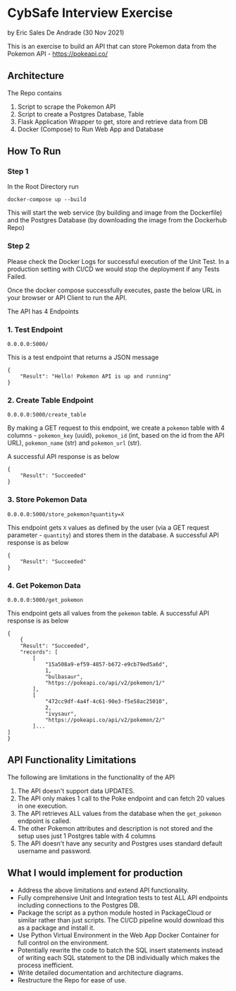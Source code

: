 # CybSafe Interview Exercise
by Eric Sales De Andrade (30 Nov 2021)

This is an exercise to build an API that can store Pokemon data 
from the Pokemon API - https://pokeapi.co/

## Architecture
The Repo contains
1. Script to scrape the Pokemon API
2. Script to create a Postgres Database, Table
3. Flask Application Wrapper to get, store and retrieve data from DB
4. Docker (Compose) to Run Web App and Database

## How To Run
### Step 1
In the Root Directory run
```
docker-compose up --build 
```
This will start the web service (by building and image from the 
Dockerfile) and the Postgres Database (by downloading the image
from the Dockerhub Repo)

### Step 2
Please check the Docker Logs for successful execution of the Unit Test. 
In a production setting with CI/CD we would stop the deployment 
if any Tests Failed.

Once the docker compose successfully executes, paste the below 
URL in your browser or API Client to run the API. 

The API has 4 Endpoints
### 1. Test Endpoint
```
0.0.0.0:5000/
```
This is a test endpoint that returns a JSON message
```
{
    "Result": "Hello! Pokemon API is up and running"
}
```

### 2. Create Table Endpoint
```
0.0.0.0:5000/create_table
```
By making a GET request to this endpoint, we create a `pokemon` 
table with 4 columns - `pokemon_key` (uuid), `pokemon_id` 
(int, based on the id from the API URL), `pokemon_name` (str) 
and `pokemon_url` (str).

A successful API response is as below
```
{
    "Result": "Succeeded"
}
```

### 3. Store Pokemon Data
```
0.0.0.0:5000/store_pokemon?quantity=X
```
This endpoint gets `X` values as defined by the user 
(via a GET request parameter - `quantity`) and stores them
in the database.
A successful API response is as below
```
{
    "Result": "Succeeded"
}
```
### 4. Get Pokemon Data
```
0.0.0.0:5000/get_pokemon
```
This endpoint gets all values from the `pokemon` table. 
A successful API response is as below
```
{
    {
    "Result": "Succeeded",
    "records": [
        [
            "15a508a9-ef59-4857-b672-e9cb79ed5a6d",
            1,
            "bulbasaur",
            "https://pokeapi.co/api/v2/pokemon/1/"
        ],
        [
            "472cc9df-4a4f-4c61-90e3-f5e58ac25010",
            2,
            "ivysaur",
            "https://pokeapi.co/api/v2/pokemon/2/"
        ]...
]
}
```

## API Functionality Limitations
The following are limitations in the functionality of the API
1. The API doesn't support data UPDATES.
2. The API only makes 1 call to the Poke endpoint and can fetch 20
values in one execution.
3. The API retrieves ALL values from the database when
the `get_pokemon` endpoint is called.
4. The other Pokemon attributes and description is not stored 
and the setup uses just 1 Postgres table with 4 columns
5. The API doesn't have any security and Postgres uses standard 
default username and password. 
   
## What I would implement for production
- Address the above limitations and extend API functionality.
- Fully comprehensive Unit and Integration tests to test
ALL API endpoints including connections to the Postgres DB.
- Package the script as a python module hosted in PackageCloud
or similar rather than just scripts. The CI/CD pipeline
would download this as a package and install it.
- Use Python Virtual Environment in the Web App Docker Container
for full control on the environment.
- Potentially rewrite the code to batch the SQL insert 
statements instead of writing each SQL statement to the DB individually
which makes the process inefficient.
- Write detailed documentation and architecture diagrams.
- Restructure the Repo for ease of use.
